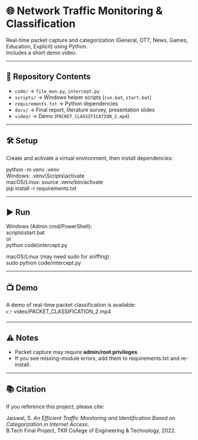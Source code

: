 # 🌐 Network Traffic Monitoring & Classification

Real-time packet capture and categorization (General, OTT, News, Games, Education, Explicit) using Python.  
Includes a short demo video.

---

## 📂 Repository Contents
- `code/` → `file_mon.py`, `intercept.py`
- `scripts/` → Windows helper scripts (`run.bat`, `start.bat`)
- `requirements.txt` → Python dependencies
- `docs/` → Final report, literature survey, presentation slides
- `video/` → Demo (`PACKET_CLASSIFICATION_2.mp4`)

---

## 🛠️ Setup
Create and activate a virtual environment, then install dependencies:

python -m venv .venv  
Windows: .venv\Scripts\activate  
macOS/Linux: source .venv/bin/activate  
pip install -r requirements.txt  

---

## ▶️ Run
Windows (Admin cmd/PowerShell):  
scripts\start.bat  
or  
python code\intercept.py  

macOS/Linux (may need sudo for sniffing):  
sudo python code/intercept.py  

---

## 📺 Demo
A demo of real-time packet classification is available:  
👉 video/PACKET_CLASSIFICATION_2.mp4  

---

## ⚠️ Notes
- Packet capture may require **admin/root privileges**.  
- If you see missing-module errors, add them to requirements.txt and re-install.  

---

## 📚 Citation
If you reference this project, please cite:

Jaiswal, S. *An Efficient Traffic Monitoring and Identification Based on Categorization in Internet Access*.  
B.Tech Final Project, TKR College of Engineering & Technology, 2022.  
